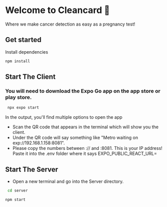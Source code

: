 # Welcome to Cleancard 👋

Where we make cancer detection as easy as a pregnancy test!

## Get started

Install dependencies

```bash
npm install
```

## Start The Client

### You will need to download the Expo Go app on the app store or play store.

```bash
 npx expo start
```

In the output, you'll find multiple options to open the app

- Scan the QR code that appears in the terminal which will show you the client.
- Under the QR code will say something like "Metro waiting on exp://192.168.1.158:8081".
- Please copy the numbers between :// and :8081. This is your IP address! Paste it into the .env folder where it says EXPO_PUBLIC_REACT_URL=

## Start The Server

- Open a new terminal and go into the Server directory.

```bash
 cd server
```

```bash
npm start
```
